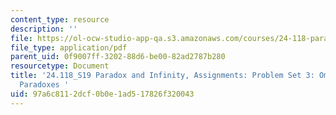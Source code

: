 ```yaml
---
content_type: resource
description: ''
file: https://ol-ocw-studio-app-qa.s3.amazonaws.com/courses/24-118-paradox-and-infinity-spring-2019/97a6c8112dcf0b0e1ad517826f320043_MIT24_118S19_ProblemSet3.pdf
file_type: application/pdf
parent_uid: 0f9007ff-3202-88d6-be00-82ad2787b280
resourcetype: Document
title: '24.118_S19 Paradox and Infinity, Assignments: Problem Set 3: Omega-sequence
  Paradoxes '
uid: 97a6c811-2dcf-0b0e-1ad5-17826f320043
---
```

